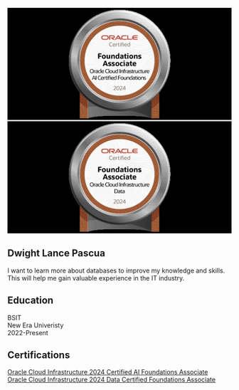 ![Laravel logotype min](https://github.com/dwightpascua/Oracle-Certificates/blob/main/OCI%20AI%20Certfied%20Foundations%20.jpg)
![Laravel logotype min](https://github.com/dwightpascua/Oracle-Certificates/blob/main/OCI%20Data%20Certified%20Foundations%20Associate.jpg)

## <hl> Dwight Lance Pascua </h1>
I want to learn more about databases to improve my knowledge and skills. This will help me gain valuable experience in the IT industry.
<h2>Education</h2> 
BSIT 
<br>
New Era Univeristy 
<br> 
2022-Present
<h2>Certifications</h2>
<a href= "https://catalog-education.oracle.com/ords/certview/sharebadge?id=92BBE7F684787C714A051019928255D1F33205D37CF9CDB1F70FB4948373D603"> Oracle Cloud Infrastructure 2024 Certified AI Foundations Associate </a>
<br> 
<a href= "https://catalog-education.oracle.com/ords/certview/sharebadge?id=EB910E970871272D59BB2D01E316596F54A05096350FCA7D6B1C9D1CEE15CA89"> Oracle Cloud Infrastructure 2024 Data Certified Foundations Associate </a>
 <br> 

